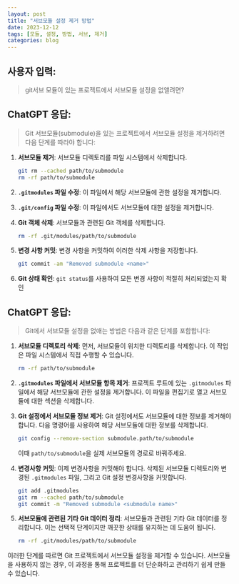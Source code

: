 ```yaml
---
layout: post
title: "서브모듈 설정 제거 방법"
date: 2023-12-12
tags: [모듈, 설정, 방법, 서브, 제거]
categories: blog
---
```


## 사용자 입력:
> git서브 모듈이 있는 프로젝트에서 서브모듈 설정을 없앨려면? 

## ChatGPT 응답:
> Git 서브모듈(submodule)을 있는 프로젝트에서 서브모듈 설정을 제거하려면 다음 단계를 따라야 합니다:

1. **서브모듈 제거**: 서브모듈 디렉토리를 파일 시스템에서 삭제합니다.
   ```bash
   git rm --cached path/to/submodule
   rm -rf path/to/submodule
   ```

2. **`.gitmodules` 파일 수정**: 이 파일에서 해당 서브모듈에 관한 설정을 제거합니다.
   
3. **`.git/config` 파일 수정**: 이 파일에서도 서브모듈에 대한 설정을 제거합니다.

4. **Git 객체 삭제**: 서브모듈과 관련된 Git 객체를 삭제합니다.
   ```bash
   rm -rf .git/modules/path/to/submodule
   ```

5. **변경 사항 커밋**: 변경 사항을 커밋하여 이러한 삭제 사항을 저장합니다.
   ```bash
   git commit -am "Removed submodule <name>"
   ```

6. **Git 상태 확인**: `git status`를 사용하여 모든 변경 사항이 적절히 처리되었는지 확인

## ChatGPT 응답:
> Git에서 서브모듈 설정을 없애는 방법은 다음과 같은 단계를 포함합니다:

1. **서브모듈 디렉토리 삭제**: 먼저, 서브모듈이 위치한 디렉토리를 삭제합니다. 이 작업은 파일 시스템에서 직접 수행할 수 있습니다.

    ```bash
    rm -rf path/to/submodule
    ```

2. **`.gitmodules` 파일에서 서브모듈 항목 제거**: 프로젝트 루트에 있는 `.gitmodules` 파일에서 해당 서브모듈에 관한 설정을 제거합니다. 이 파일을 편집기로 열고 서브모듈에 대한 섹션을 삭제합니다.

3. **Git 설정에서 서브모듈 정보 제거**: Git 설정에서도 서브모듈에 대한 정보를 제거해야 합니다. 다음 명령어를 사용하여 해당 서브모듈에 대한 정보를 삭제합니다.

    ```bash
    git config --remove-section submodule.path/to/submodule
    ```

    이때 `path/to/submodule`을 실제 서브모듈의 경로로 바꿔주세요.

4. **변경사항 커밋**: 이제 변경사항을 커밋해야 합니다. 삭제된 서브모듈 디렉토리와 변경된 `.gitmodules` 파일, 그리고 Git 설정 변경사항을 커밋합니다.

    ```bash
    git add .gitmodules
    git rm --cached path/to/submodule
    git commit -m "Removed submodule <submodule name>"
    ```

5. **서브모듈에 관련된 기타 Git 데이터 정리**: 서브모듈과 관련된 기타 Git 데이터를 정리합니다. 이는 선택적 단계이지만 깨끗한 상태를 유지하는 데 도움이 됩니다.

    ```bash
    rm -rf .git/modules/path/to/submodule
    ```

이러한 단계를 따르면 Git 프로젝트에서 서브모듈 설정을 제거할 수 있습니다. 서브모듈을 사용하지 않는 경우, 이 과정을 통해 프로젝트를 더 단순화하고 관리하기 쉽게 만들 수 있습니다.

